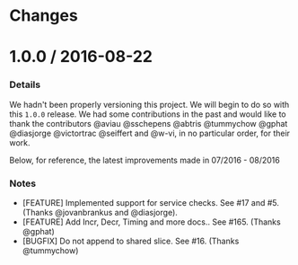 Changes
=======

# 1.0.0 / 2016-08-22

### Details
We hadn't been properly versioning this project. We will begin to do so with this
`1.0.0` release. We had some contributions in the past and would like to thank the
contributors @aviau @sschepens @abtris @tummychow @gphat @diasjorge @victortrac
@seiffert and @w-vi, in no particular order, for their work.

Below, for reference, the latest improvements made in 07/2016 - 08/2016

### Notes

* [FEATURE] Implemented support for service checks. See #17 and #5. (Thanks @jovanbrankus and @diasjorge).
* [FEATURE] Add Incr, Decr, Timing and more docs.. See #165. (Thanks @gphat)
* [BUGFIX] Do not append to shared slice. See #16. (Thanks @tummychow)


